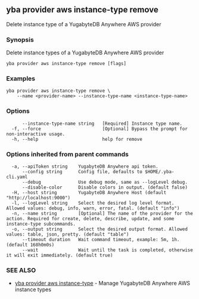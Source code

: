 ## yba provider aws instance-type remove

Delete instance type of a YugabyteDB Anywhere AWS provider

### Synopsis

Delete instance types of a YugabyteDB Anywhere AWS provider

```
yba provider aws instance-type remove [flags]
```

### Examples

```
yba provider aws instance-type remove \
	--name <provider-name> --instance-type-name <instance-type-name>
```

### Options

```
      --instance-type-name string   [Required] Instance type name.
  -f, --force                       [Optional] Bypass the prompt for non-interactive usage.
  -h, --help                        help for remove
```

### Options inherited from parent commands

```
  -a, --apiToken string    YugabyteDB Anywhere api token.
      --config string      Config file, defaults to $HOME/.yba-cli.yaml
      --debug              Use debug mode, same as --logLevel debug.
      --disable-color      Disable colors in output. (default false)
  -H, --host string        YugabyteDB Anywhere Host (default "http://localhost:9000")
  -l, --logLevel string    Select the desired log level format. Allowed values: debug, info, warn, error, fatal. (default "info")
  -n, --name string        [Optional] The name of the provider for the action. Required for create, delete, describe, update, and some instance-type subcommands.
  -o, --output string      Select the desired output format. Allowed values: table, json, pretty. (default "table")
      --timeout duration   Wait command timeout, example: 5m, 1h. (default 168h0m0s)
      --wait               Wait until the task is completed, otherwise it will exit immediately. (default true)
```

### SEE ALSO

* [yba provider aws instance-type](yba_provider_aws_instance-type.md)	 - Manage YugabyteDB Anywhere AWS instance types

